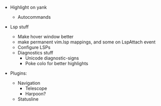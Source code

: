 - Highlight on yank
    - Autocommands

- Lsp stuff
    - Make hover window better
    - make permanent vim.lsp mappings, and some on LspAttach event
    - Configure LSPs
    - Diagnostics stuff
        - Unicode diagnostic-signs
        - Poke colo for better highlights
- Plugins:
    - Navigation
        - Telescope
        - Harpoon?
    - Statusline
